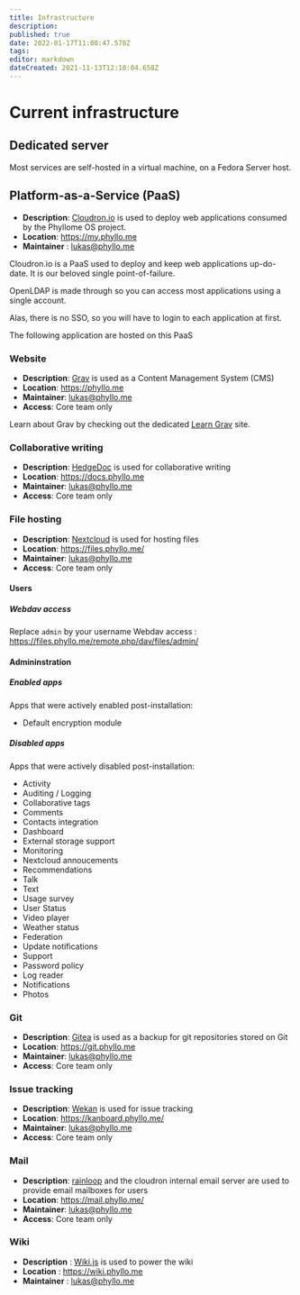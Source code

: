 ```yaml
---
title: Infrastructure
description: 
published: true
date: 2022-01-17T11:08:47.578Z
tags: 
editor: markdown
dateCreated: 2021-11-13T12:10:04.658Z
---
```


# Current infrastructure

## Dedicated server

Most services are self-hosted in a virtual machine, on a Fedora Server host.

## Platform-as-a-Service (PaaS)

* **Description**: [Cloudron.io](https://www.cloudron.io/) is used to deploy web applications consumed by the Phyllome OS project.
* **Location**: https://my.phyllo.me
* **Maintainer** : lukas@phyllo.me

Cloudron.io is a PaaS used to deploy and keep web applications up-do-date. It is our beloved single point-of-failure.

OpenLDAP is made through so you can access most applications using a single account.

Alas, there is no SSO, so you will have to login to each application at first.

The following application are hosted on this PaaS

### Website

* **Description**: [Grav](https://getgrav.org/) is used as a Content Management System (CMS) 
* **Location**: https://phyllo.me
* **Maintainer**: lukas@phyllo.me
* **Access**: Core team only

Learn about Grav by checking out the dedicated [Learn Grav](http://learn.getgrav.org) site.

### Collaborative writing

* **Description**: [HedgeDoc](https://hedgedoc.org/) is used for collaborative writing 
* **Location**: https://docs.phyllo.me
* **Maintainer**: lukas@phyllo.me
* **Access**: Core team only

### File hosting

* **Description**: [Nextcloud](https://nextcloud.com/) is used for hosting files 
* **Location**: https://files.phyllo.me/
* **Maintainer**: lukas@phyllo.me
* **Access**: Core team only

#### Users

##### Webdav access

Replace `admin` by your username
Webdav access : https://files.phyllo.me/remote.php/dav/files/admin/

#### Admininstration

##### Enabled apps

Apps that were actively enabled post-installation:

* Default encryption module

##### Disabled apps

Apps that were actively disabled post-installation:

* Activity
* Auditing / Logging
* Collaborative tags
* Comments
* Contacts integration
* Dashboard
* External storage support
* Monitoring
* Nextcloud annoucements
* Recommendations
* Talk
* Text
* Usage survey
* User Status
* Video player
* Weather status
* Federation
* Update notifications
* Support
* Password policy
* Log reader
* Notifications
* Photos

### Git

* **Description**: [Gitea](https://gitea.io/en-us/) is used as a backup for git repositories stored on Git 
* **Location**: https://git.phyllo.me
* **Maintainer**: lukas@phyllo.me
* **Access**: Core team only

### Issue tracking

* **Description**: [Wekan](https://wekan.github.io/) is used for issue tracking
* **Location**: https://kanboard.phyllo.me/
* **Maintainer**: lukas@phyllo.me
* **Access**: Core team only

### Mail

* **Description**: [rainloop](https://www.rainloop.net/) and the cloudron internal email server are used to provide email mailboxes for users
* **Location**: https://mail.phyllo.me/
* **Maintainer**: lukas@phyllo.me
* **Access**: Core team only

### Wiki

* **Description** : [Wiki.js](https://js.wiki/) is used to power the wiki 
* **Location** : https://wiki.phyllo.me
* **Maintainer** : lukas@phyllo.me